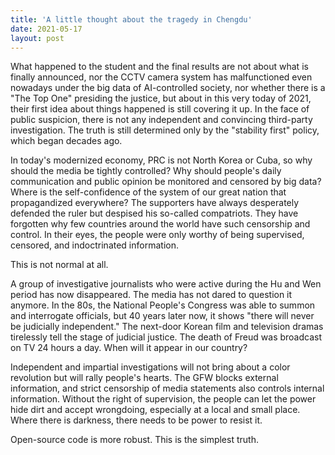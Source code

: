 ```yaml
---
title: 'A little thought about the tragedy in Chengdu'
date: 2021-05-17
layout: post
---
```


What happened to the student and the final results are not about what is finally announced, nor the CCTV camera system has malfunctioned even nowadays under the big data of AI-controlled society, nor whether there is a "The Top One" presiding the justice, but about in this very today of 2021, their first idea about things happened is still covering it up. In the face of public suspicion, there is not any independent and convincing third-party investigation. The truth is still determined only by the ​"stability first" policy, which began decades ago.

In today's modernized economy, PRC is not North Korea or Cuba, so why should the media be tightly controlled? Why should people's daily communication and public opinion be monitored and censored by big data? Where is the self-confidence of the system of our great nation that propagandized everywhere? The supporters have always desperately defended the ruler but despised his so-called compatriots. They have forgotten why few countries around the world have such censorship and control. In their eyes, the people were only worthy of being supervised, censored, and indoctrinated information.

This is not normal at all.

A group of investigative journalists who were active during the Hu and Wen period has now disappeared. The media has not dared to question it anymore. In the 80s, the National People's Congress was able to summon and interrogate officials, but 40 years later now, it shows "there will never be judicially independent." The next-door Korean film and television dramas tirelessly tell the stage of judicial justice. The death of Freud was broadcast on TV 24 hours a day. When will it appear in our country?

Independent and impartial investigations will not bring about a color revolution but will rally people's hearts. The GFW blocks external information, and strict censorship of media statements also controls internal information. Without the right of supervision, the people can let the power hide dirt and accept wrongdoing, especially at a local and small place. Where there is darkness, there needs to be power to resist it.

Open-source code is more robust. This is the simplest truth.
